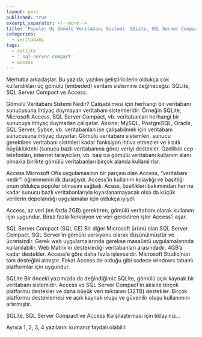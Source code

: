 ```yaml
---
layout: post
published: true
excerpt_separator: <!--more-->
title: 'Popüler Üç Gömülü Veritabanı Sistemi: SQLite, SQL Server Compact ve Access'
categories:
  - veritabani
tags:
  - sqllite
  - ' sql-server-compact '
  - access
---
```

Merhaba arkadaşlar. Bu yazıda, yazılım geliştiricilerin oldukça çok kullandıkları üç gömülü (embeded) veritanı sistemine değineceğiz: SQLite, SQL Server Compact ve Access.

<!--more-->

Gömülü Veritabanı Sistemi Nedir?
Çalışabilmesi için herhangi bir veritabanı sunucusuna ihtiyaç duymayan veritabanı sistemleridir. Örneğin SQLite, Microsoft Access, SQL Server Compact, vb. veritabanları herhangi bir sunucuya ihtiyaç duymadan çalışırlar. Aksine; MySQL, PostgreSQL, Oracle, SQL Server, Sybse, vb. veritabanları ise çalışabilmek için veritabanı sunucusuna ihtiyaç duyarlar. Gömülü veritabanı sistemleri, sunucu gerektiren veritabanı sistmleri kadar fonksiyon ihtiva etmezler ve kısıtlı büyüklükteki (sunucu bazlı veritabanına göre) veriyi destekler. Özellikle cep telefonları, internet tarayıcıları, vb. başlıca gömülü veritabanı kullanım alanı olmakla birlikte gömülü veritabanları birçok alanda kullanılırlar.

Access
Microsoft Ofis uygulamasının bir parçası olan Access, “veritabanı nedir”i öğrenmenin ilk durağıydı. Access’in kullanım kolaylığı ve basitliği onun oldukça popüler olmasını sağladı. Acess, özellikleri bakımından her ne kadar sunucu bazlı veritabanlarıyla kıyaslanamayacak olsa da küçük verilerin depolandığı uygulamalar için oldukça iyiydi.

Access, az veri (en fazla 2GB)  gerektiren, gömülü veritabanı olarak  kullanım için uygundur. Biraz fazla fonksiyon ve veri gerektiren işler Access’i aşar.

SQL Server Compact (SQL CE)
Bir diğer Microsoft ürünü olan SQL Server Compact, SQL Server’in  gömülü versiyonu olarak düşünülmüştür ve ücretsizdir. Gerek web uygulamalarında gerekse masaüstü uygulamalarında kullanılabilir. Web Matrix’in desteklediği veritabanları arasındadır. 4GB’a kadar destekler. Access’e göre daha fazla işlevseldir. Microsoft Studio’nun tam desteğini almıştır. Fakat Access de olduğu gibi sadece windows tabanlı platformlar için uygundur.

SQLite
Bir önceki yazımızda da değindiğimiz SQLite, gömülü açık kaynak bir veritabanı sistemidir. Access ve SQL Server Compact’ın aksine birçok platformu destekler ve daha büyük veri miktarını (32TB) destekler. Birçok platformu desteklemesi ve açık kaynak oluşu ve güvenilir oluşu kullanımını artırmıştır.

SQLite, SQL Server Compact ve Access Karşılaştırması için tıklayınız…

Ayrıca 1, 2, 3, 4 yazılarını kumanız faydalı olabilir.